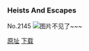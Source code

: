 ### Heists And Escapes
No.2145
![图片不见了~~~](https://imgs.xkcd.com/comics/heists_and_escapes.png)

[原址](https://xkcd.com//2145) [下载](https://imgs.xkcd.com/comics/heists_and_escapes.png)

